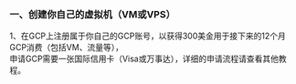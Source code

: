 ### 一、创建你自己的虚拟机（VM或VPS）

1、在GCP上注册属于你自己的GCP账号，以获得300美金用于接下来的12个月GCP消费（包括VM、流量等），</br>
   申请GCP需要一张国际信用卡（Visa或万事达），详细的申请流程请查看其他教程。
